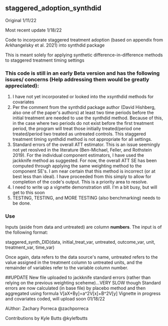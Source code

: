## staggered_adoption_synthdid

Original 1/11/22

Most recent update 1/18/22

Code to incorporate staggered treatment adoption (based on appendix from Arkhangelsky et al. 2021) into synthdid package

This is meant solely for applying synthetic difference-in-difference methods to staggered treatment timing settings


### This code is still in an early Beta version and has the following issues/ concerns (Help addressing them would be greatly appreciated):

1) I have not yet incorporated or looked into the xsynthdid methods for covariates
2) Per the comment from the synthdid package author (David Hishberg, also one of the paper's authors) at least two time periods before the initial treatment are needed to use the synthdid method. Because of this, in the case where two periods do not exist before the first treatment period, the program will treat those initially treated/period one treated/period two treated as untreated controls. This staggered treatment timing synthdid method is not appropriate for all settings. 
3) Standard errors of the overall ATT estimator. This is an issue seemingly not yet reoslved in the literature (Ben-Michael, Feller, and Rothstein 2019). For the individual component estimators, I have used the jackknife method as suggested. For now, the overall ATT SE has been computed through applying the same weighting method to the component SE's. I am near certain that this method is incorrect (or at best less than ideal). I have proceeded from this simply to allow for completion of the code's output. This is a priority area to resolve. 
4) I need to write up a vignette demonstration still. I'm a bit busy, but will get to this soon
5) TESTING, TESTING, and MORE TESTING (also benchmarking) needs to be done. 


### Use
Inputs (aside from data and untreated) are column <b>numbers</b>. The input is of the following format:

staggered_synth_DID(data, initial_treat_var, untreated, outcome_var,   unit, treatment_var, time_var)

Once again, data refers to the data source's name, untreated refers to the value assigned in the treatment column to untreated units, and the remainder of variables refer to the variable column number. 


##UPDATE
New file uploaded to jackknife standard errors (rather than relying on the previous weighting sceheme)...VERY SLOW though
Standard errors are now calculated (in base file) by placebo method and then aggregated using formula V[aX+By]=a^2V[x]+B^2V[y]
Vignette in progress and covariates coded, will upload soon 01/18/22

AUthor: Zachary Porreca @zachporreca

Contributions by Kyle Butts @kylefbutts
